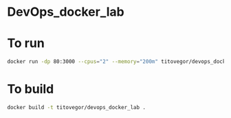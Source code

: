 # DevOps_docker_lab
# To run 
```bash
docker run -dp 80:3000 --cpus="2" --memory="200m" titovegor/devops_docker_lab
```
# To build
```bash
docker build -t titovegor/devops_docker_lab .
```
